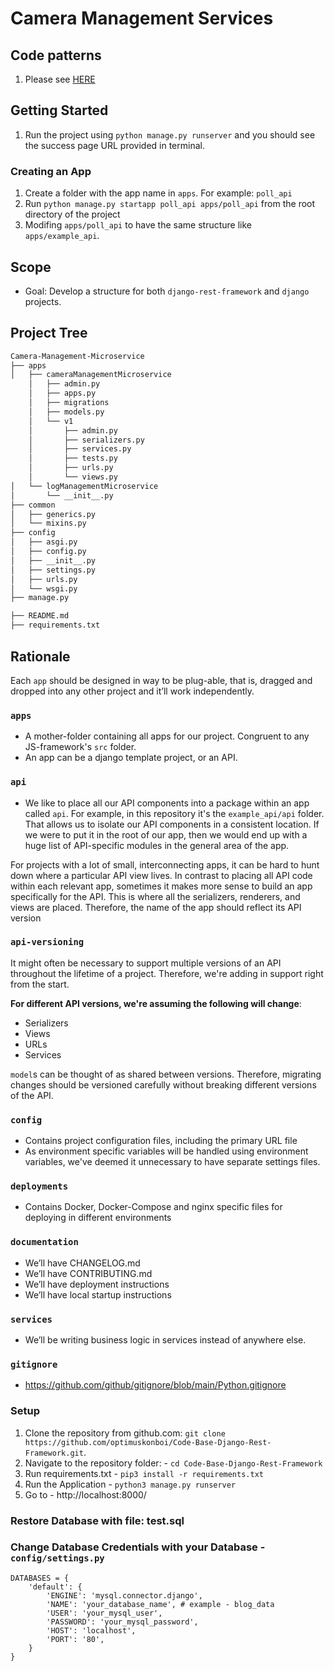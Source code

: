 # Camera Management Services

## Code patterns
1. Please see [HERE](https://docs.google.com/document/d/1PcPYR32B2S5YPrsAKrCcrEkeksQUY799q_cD4rKN3Xs/edit?usp=sharing)
## Getting Started
1. Run the project using `python manage.py runserver` and you should see the success page URL provided in terminal.


### Creating an App
1. Create a folder with the app name in `apps`. For example: `poll_api`
1. Run `python manage.py startapp poll_api apps/poll_api` from the root directory of the project
1. Modifing `apps/poll_api` to have the same structure like `apps/example_api`.

## Scope
- Goal: Develop a structure for both `django-rest-framework` and `django` projects.

## Project Tree
```bash
Camera-Management-Microservice
├── apps
│   ├── cameraManagementMicroservice
    │   ├── admin.py
    │   ├── apps.py
    │   ├── migrations
    │   ├── models.py
    │   └── v1
    │       ├── admin.py
    │       ├── serializers.py
    │       ├── services.py
    │       ├── tests.py
    │       ├── urls.py
    │       └── views.py
│   └── logManagementMicroservice
│       └── __init__.py
├── common
│   ├── generics.py
│   └── mixins.py
├── config
│   ├── asgi.py
│   ├── config.py
│   ├── __init__.py
│   ├── settings.py
│   ├── urls.py
│   └── wsgi.py
├── manage.py

├── README.md
├── requirements.txt
```

## Rationale
Each `app` should be designed in way to be plug-able, that is, dragged and dropped
into any other project and it’ll work independently.

### `apps`
* A mother-folder containing all apps for our project. Congruent to any JS-framework's `src` folder.
* An app can be a django template project, or an API.

### `api`
* We like to place all our API components into a package within an app called
`api`. For example, in this repository it's the `example_api/api` folder. That allows us to isolate our API components in a consistent location. If
we were to put it in the root of our app, then we would end up with a huge list
of API-specific modules in the general area of the app.

For projects with a lot of small, interconnecting apps, it can be hard to hunt
down where a particular API view lives. In contrast to placing all API code
within each relevant app, sometimes it makes more sense to build an app
specifically for the API. This is where all the serializers, renderers, and views
are placed. Therefore, the name of the app should reflect its API version

### `api-versioning`
It might often be necessary to support multiple versions of an API throughout the lifetime of a project. Therefore, we're adding in support right from the start.

**For different API versions, we're assuming the following will change**:
- Serializers
- Views
- URLs
- Services

`model`s can be thought of as shared between versions. Therefore, migrating changes should be versioned carefully without breaking different versions of the API.


### `config`
* Contains project configuration files, including the primary URL file
* As environment specific variables will be handled using environment variables, we've deemed it unnecessary to have separate settings files.


### `deployments`
* Contains Docker, Docker-Compose and nginx specific files for deploying in different
environments


### `documentation`
* We’ll have CHANGELOG.md
* We’ll have CONTRIBUTING.md
* We’ll have deployment instructions
* We’ll have local startup instructions


### `services`
* We’ll be writing business logic in services instead of anywhere else.


### `gitignore`
* https://github.com/github/gitignore/blob/main/Python.gitignore


### Setup
1. Clone the repository from github.com: `git clone https://github.com/optimuskonboi/Code-Base-Django-Rest-Framework.git`.
2. Navigate to the repository folder: - `cd Code-Base-Django-Rest-Framework`
3. Run requirements.txt - `pip3 install -r requirements.txt`
4. Run the Application - `python3 manage.py runserver`
5. Go to - http://localhost:8000/

### Restore Database with file: test.sql

### Change Database Credentials with your Database - `config/settings.py`

```
DATABASES = {
    'default': {
        'ENGINE': 'mysql.connector.django',
        'NAME': 'your_database_name', # example - blog_data
        'USER': 'your_mysql_user',
        'PASSWORD': 'your_mysql_password',
        'HOST': 'localhost',
        'PORT': '80',
    }
}